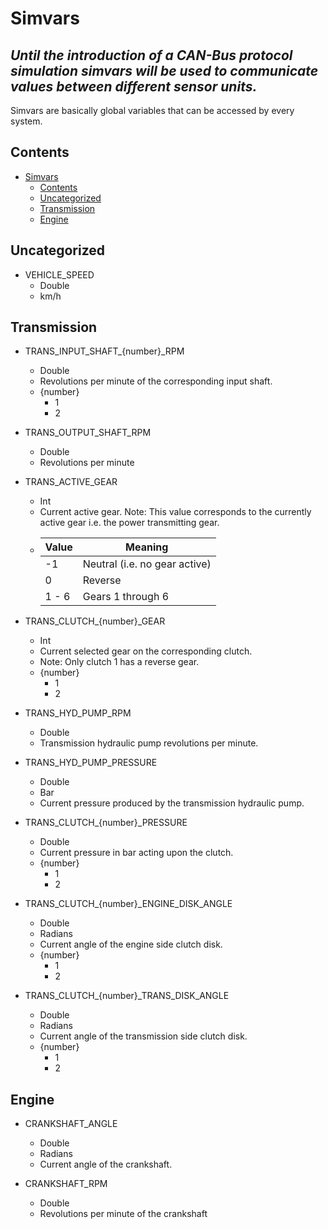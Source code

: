 # Simvars
*Until the introduction of a CAN-Bus protocol simulation simvars will be used to communicate values between different 
sensor units.*
---
Simvars are basically global variables that can be accessed by every system. 

## Contents
<!-- TOC -->
* [Simvars](#simvars)
  * [Contents](#contents)
  * [Uncategorized](#uncategorized)
  * [Transmission](#transmission)
  * [Engine](#engine)
<!-- TOC -->

## Uncategorized

- VEHICLE_SPEED
  - Double
  - km/h


## Transmission

- TRANS_INPUT_SHAFT_{number}_RPM
  - Double
  - Revolutions per minute of the corresponding input shaft.
  - {number}
    - 1
    - 2

- TRANS_OUTPUT_SHAFT_RPM
  - Double
  - Revolutions per minute

- TRANS_ACTIVE_GEAR 
  - Int
  - Current active gear.
    Note: This value corresponds to the currently active gear i.e. the power transmitting gear.
  - | Value | Meaning                       |                     
    |-------|-------------------------------|
    | -1    | Neutral (i.e. no gear active) |
    | 0     | Reverse                       |
    | 1 - 6 | Gears 1 through 6             |


- TRANS_CLUTCH_{number}_GEAR
  - Int
  - Current selected gear on the corresponding clutch.
  - Note: Only clutch 1 has a reverse gear.
  - {number}
    - 1
    - 2

- TRANS_HYD_PUMP_RPM
  - Double
  - Transmission hydraulic pump revolutions per minute.

- TRANS_HYD_PUMP_PRESSURE
  - Double
  - Bar
  - Current pressure produced by the transmission hydraulic pump.

- TRANS_CLUTCH_{number}_PRESSURE
  - Double
  - Current pressure in bar acting upon the clutch.
  - {number}
    - 1
    - 2

- TRANS_CLUTCH_{number}_ENGINE_DISK_ANGLE
  - Double
  - Radians
  - Current angle of the engine side clutch disk.
  - {number}
    - 1
    - 2

- TRANS_CLUTCH_{number}_TRANS_DISK_ANGLE
  - Double
  - Radians
  - Current angle of the transmission side clutch disk.
  - {number}
    - 1
    - 2
  

## Engine
- CRANKSHAFT_ANGLE
  - Double
  - Radians
  - Current angle of the crankshaft.

- CRANKSHAFT_RPM
  - Double
  - Revolutions per minute of the crankshaft
